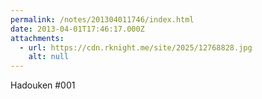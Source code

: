 ```yaml
---
permalink: /notes/201304011746/index.html
date: 2013-04-01T17:46:17.000Z
attachments:
  - url: https://cdn.rknight.me/site/2025/12768828.jpg
    alt: null
---
```


Hadouken #001
